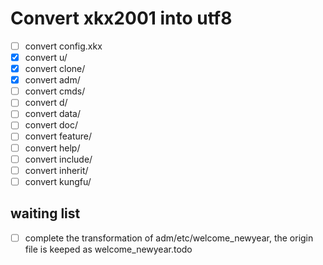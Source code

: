 # Convert xkx2001 into utf8
* [ ] convert config.xkx
* [x] convert u/
* [x] convert clone/
* [x] convert adm/
* [ ] convert cmds/
* [ ] convert d/
* [ ] convert data/
* [ ] convert doc/
* [ ] convert feature/
* [ ] convert help/
* [ ] convert include/
* [ ] convert inherit/
* [ ] convert kungfu/

## waiting list
* [ ] complete the transformation of adm/etc/welcome_newyear, the origin file
is keeped as welcome_newyear.todo